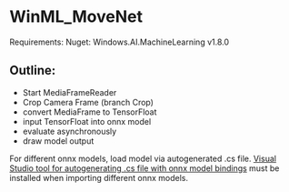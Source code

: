 # WinML_MoveNet

Requirements: Nuget: Windows.AI.MachineLearning v1.8.0

## Outline:
- Start MediaFrameReader
- Crop Camera Frame (branch Crop)
- convert MediaFrame to TensorFloat
- input TensorFloat into onnx model
- evaluate asynchronously
- draw model output


For different onnx models, load model via autogenerated .cs file. [Visual Studio tool for autogenerating .cs file with onnx model bindings](https://marketplace.visualstudio.com/items?itemName=WinML.MLGenV2) must be installed when importing different onnx models.
